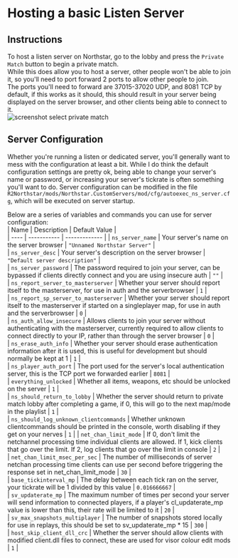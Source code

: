 # Hosting a basic Listen Server

## Instructions

To host a listen server on Northstar, go to the lobby and press the `Private Match` button to begin a private match.  
While this does allow you to host a server, other people won't be able to join it, so you'll need to port forward 2 ports to allow other people to join.\
The ports you'll need to forward are 37015-37020 UDP, and 8081 TCP by default, if this works as it should, this should result in your server being displayed on the server browser, and other clients being able to connect to it.\
![screenshot select private match](https://raw.githubusercontent.com/R2Northstar/Northstar/main/wiki/lobbyprivatematch.png)  

## Server Configuration
Whether you're running a listen or dedicated server, you'll generally want to mess with the configuration at least a bit. While I do think the default configuration settings are pretty ok, being able to change your server's name or password, or increasing your server's tickrate is often something you'll want to do. Server configuration can be modified in the file `R2Northstar/mods/Northstar.CustomServers/mod/cfg/autoexec_ns_server.cfg`, which will be executed on server startup.  
  
Below are a series of variables and commands you can use for server configuration:  
| Name | Description | Default Value |  
| ---- | ----------- | ------------- | 
| `ns_server_name` | Your server's name on the server browser | `"Unnamed Northstar Server"` |  
| `ns_server_desc` | Your server's description on the server browser | `"Default server description"` |  
| `ns_server_password` | The password required to join your server, can be bypassed if clients directly connect and you are using insecure auth | `""` |  
| `ns_report_server_to_masterserver` | Whether your server should report itself to the masterserver, for use in auth and the serverbrowser | `1` |  
| `ns_report_sp_server_to_masterserver` | Whether your server should report itself to the masterserver if started on a singleplayer map, for use in auth and the serverbrowser | `0` |  
| `ns_auth_allow_insecure` | Allows clients to join your server without authenticating with the masterserver, currently required to allow clients to connect directly to your IP, rather than through the server browser | `0` |  
| `ns_erase_auth_info` | Whether your server should erase authentication information after it is used, this is useful for development but should normally be kept at 1 | `1` |  
| `ns_player_auth_port` | The port used for the server's local authentication server, this is the TCP port we forwarded earlier | `8081` |  
| `everything_unlocked` | Whether all items, weapons, etc should be unlocked on the server | `1` |  
| `ns_should_return_to_lobby` | Whether the server should return to private match lobby after completing a game, if 0, this will go to the next map/mode in the playlist | `1` |  
| `ns_should_log_unknown_clientcommands` | Whether unknown clientcommands should be printed in the console, worth disabling if they get on your nerves | `1` |
| `net_chan_limit_mode` | If 0, don't limit the netchannel processing time individual clients are allowed. If 1, kick clients that go over the limit. If 2, log clients that go over the limit in console | `2` |  
| `net_chan_limit_msec_per_sec` | The number of milliseconds of server netchan processing time clients can use per second before triggering the response set in net_chan_limit_mode | `30` |  
| `base_tickinterval_mp` | The delay between each tick ran on the server, your tickrate will be 1 divided by this value | `0.016666667` |  
| `sv_updaterate_mp` | The maximum number of times per second your server will send information to connected players, if a player's cl_updaterate_mp value is lower than this, their rate will be limited to it | `20` |  
| `sv_max_snapshots_multiplayer` | The number of snapshots stored locally for use in replays, this should be set to sv_updaterate_mp * 15 | `300` |  
| `host_skip_client_dll_crc` | Whether the server should allow clients with modified client.dll files to connect, these are used for visor colour edit mods | `1` |

